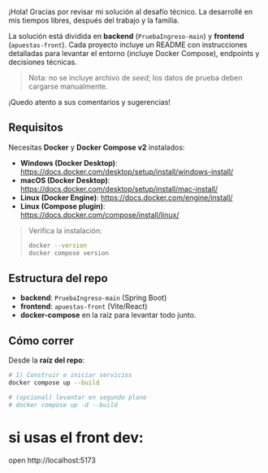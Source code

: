 ¡Hola! Gracias por revisar mi solución al desafío técnico. La desarrollé en mis tiempos libres, después del trabajo y la familia.

La solución está dividida en **backend** (`PruebaIngreso-main`) y **frontend** (`apuestas-front`). Cada proyecto incluye un README con instrucciones detalladas para levantar el entorno (incluye Docker Compose), endpoints y decisiones técnicas.

> Nota: no se incluye archivo de *seed*; los datos de prueba deben cargarse manualmente.

¡Quedo atento a sus comentarios y sugerencias!


## Requisitos

Necesitas **Docker** y **Docker Compose v2** instalados:

- **Windows (Docker Desktop)**: https://docs.docker.com/desktop/setup/install/windows-install/
- **macOS (Docker Desktop)**: https://docs.docker.com/desktop/setup/install/mac-install/
- **Linux (Docker Engine)**: https://docs.docker.com/engine/install/
- **Linux (Compose plugin)**: https://docs.docker.com/compose/install/linux/

> Verifica la instalación:
>
> ```bash
> docker --version
> docker compose version
> ```

## Estructura del repo

- **backend**: `PruebaIngreso-main` (Spring Boot)
- **frontend**: `apuestas-front` (Vite/React)
- **docker-compose** en la raíz para levantar todo junto.

## Cómo correr

Desde la **raíz del repo**:



```bash
# 1) Construir e iniciar servicios
docker compose up --build

# (opcional) levantar en segundo plano
# docker compose up -d --build
```
# si usas el front dev:
open http://localhost:5173
